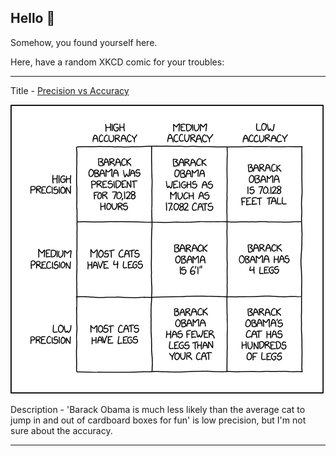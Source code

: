 ## Hello 👀

Somehow, you found yourself here.

Here, have a random XKCD comic for your troubles:

-----------------------------------

Title - [Precision vs Accuracy](https://xkcd.com/2696)

![Precision vs Accuracy](./random_comic.png)

Description - 'Barack Obama is much less likely than the average cat to jump in and out of cardboard boxes for fun' is low precision, but I'm not sure about the accuracy.

-----------------------------------